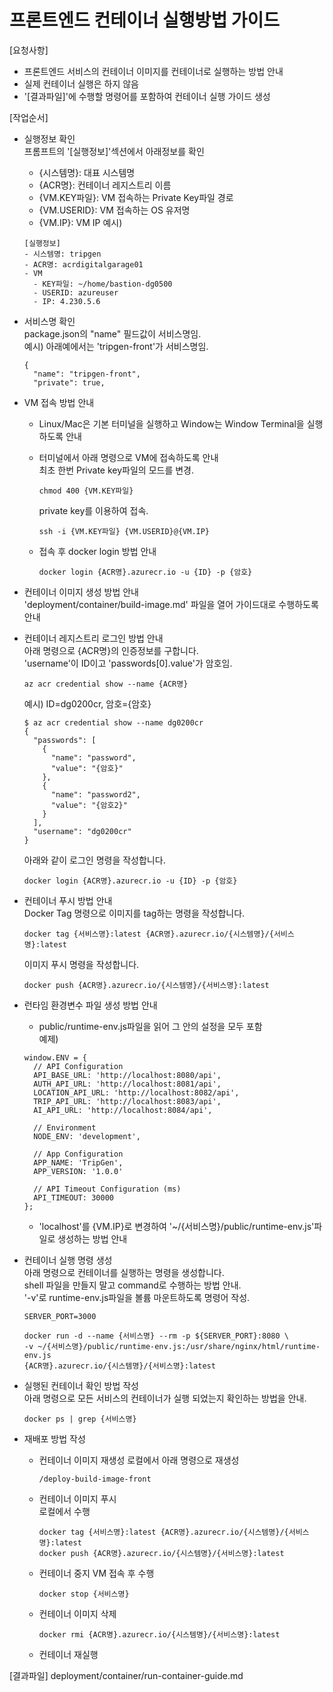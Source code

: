 # 프론트엔드 컨테이너 실행방법 가이드

[요청사항]  
- 프론트엔드 서비스의 컨테이너 이미지를 컨테이너로 실행하는 방법 안내  
- 실제 컨테이너 실행은 하지 않음   
- '[결과파일]'에 수행할 명령어를 포함하여 컨테이너 실행 가이드 생성    

[작업순서]
- 실행정보 확인   
  프롬프트의 '[실행정보]'섹션에서 아래정보를 확인
  - {시스템명}: 대표 시스템명   
  - {ACR명}: 컨테이너 레지스트리 이름 
  - {VM.KEY파일}: VM 접속하는 Private Key파일 경로 
  - {VM.USERID}: VM 접속하는 OS 유저명
  - {VM.IP}: VM IP
  예시)
  ```
  [실행정보]
  - 시스템명: tripgen
  - ACR명: acrdigitalgarage01
  - VM
    - KEY파일: ~/home/bastion-dg0500
    - USERID: azureuser
    - IP: 4.230.5.6
  ``` 
  
- 서비스명 확인   
  package.json의 "name" 필드값이 서비스명임.  
  예시) 아래예에서는 'tripgen-front'가 서비스명임.  
  ```
  {
    "name": "tripgen-front",
    "private": true,
  ```

- VM 접속 방법 안내
  - Linux/Mac은 기본 터미널을 실행하고 Window는 Window Terminal을 실행하도록 안내   
  - 터미널에서 아래 명령으로 VM에 접속하도록 안내  
    최초 한번 Private key파일의 모드를 변경.  
    ```
    chmod 400 {VM.KEY파일}
    ``` 
    
    private key를 이용하여 접속.  
    ``` 
    ssh -i {VM.KEY파일} {VM.USERID}@{VM.IP}
    ``` 
  - 접속 후 docker login 방법 안내   
    ```
    docker login {ACR명}.azurecr.io -u {ID} -p {암호}
    ```

- 컨테이너 이미지 생성 방법 안내     
  'deployment/container/build-image.md' 파일을 열어 가이드대로 수행하도록 안내    

- 컨테이너 레지스트리 로그인 방법 안내     
  아래 명령으로 {ACR명}의 인증정보를 구합니다.  
  'username'이 ID이고 'passwords[0].value'가 암호임. 
  ```
  az acr credential show --name {ACR명}
  ```

  예시) ID=dg0200cr, 암호={암호}    
  ```
  $ az acr credential show --name dg0200cr 
  {
    "passwords": [
      {
        "name": "password",
        "value": "{암호}"
      },
      {
        "name": "password2",
        "value": "{암호2}"
      }
    ],
    "username": "dg0200cr"
  }
  ```
  
  아래와 같이 로그인 명령을 작성합니다.   
  ```
  docker login {ACR명}.azurecr.io -u {ID} -p {암호}
  ```

- 컨테이너 푸시 방법 안내   
  Docker Tag 명령으로 이미지를 tag하는 명령을 작성합니다.   
  ```
  docker tag {서비스명}:latest {ACR명}.azurecr.io/{시스템명}/{서비스명}:latest 
  ```
  이미지 푸시 명령을 작성합니다.   
  ```
  docker push {ACR명}.azurecr.io/{시스템명}/{서비스명}:latest
  ```

- 런타임 환경변수 파일 생성 방법 안내      
  - public/runtime-env.js파일을 읽어 그 안의 설정을 모두 포함    
  예제)
  ```
  window.ENV = {
    // API Configuration
    API_BASE_URL: 'http://localhost:8080/api',
    AUTH_API_URL: 'http://localhost:8081/api', 
    LOCATION_API_URL: 'http://localhost:8082/api',
    TRIP_API_URL: 'http://localhost:8083/api',
    AI_API_URL: 'http://localhost:8084/api',
    
    // Environment
    NODE_ENV: 'development',
    
    // App Configuration
    APP_NAME: 'TripGen',
    APP_VERSION: '1.0.0'

    // API Timeout Configuration (ms)
    API_TIMEOUT: 30000
  };
  ```
  - 'localhost'를 {VM.IP}로 변경하여 '~/{서비스명}/public/runtime-env.js'파일로 생성하는 방법 안내  
   
- 컨테이너 실행 명령 생성    
  아래 명령으로 컨테이너를 실행하는 명령을 생성합니다.    
  shell 파일을 만들지 말고 command로 수행하는 방법 안내.        
  '-v'로 runtime-env.js파일을 볼륨 마운트하도록 명령어 작성.       
  ```
  SERVER_PORT=3000

  docker run -d --name {서비스명} --rm -p ${SERVER_PORT}:8080 \
  -v ~/{서비스명}/public/runtime-env.js:/usr/share/nginx/html/runtime-env.js 
  {ACR명}.azurecr.io/{시스템명}/{서비스명}:latest
  ```

- 실행된 컨테이너 확인 방법 작성    
  아래 명령으로 모든 서비스의 컨테이너가 실행 되었는지 확인하는 방법을 안내.     
  ```
  docker ps | grep {서비스명}
  ```

- 재배포 방법 작성
  - 컨테이너 이미지 재생성 
    로컬에서 아래 명령으로 재생성 
    ```
    /deploy-build-image-front 
    ```
  - 컨테이너 이미지 푸시  
    로컬에서 수행  
    ```
    docker tag {서비스명}:latest {ACR명}.azurecr.io/{시스템명}/{서비스명}:latest
    docker push {ACR명}.azurecr.io/{시스템명}/{서비스명}:latest
    ```     
  - 컨테이너 중지
    VM 접속 후 수행   
    ```
    docker stop {서비스명}
    ```
  - 컨테이너 이미지 삭제  
    ```
    docker rmi {ACR명}.azurecr.io/{시스템명}/{서비스명}:latest
    ``` 
  - 컨테이너 재실행 

[결과파일]
deployment/container/run-container-guide.md
